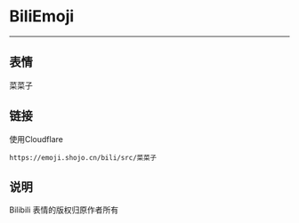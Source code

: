 # BiliEmoji
---
## 表情
菜菜子
## 链接
使用Cloudflare
```
https://emoji.shojo.cn/bili/src/菜菜子
```
## 说明
Bilibili 表情的版权归原作者所有
